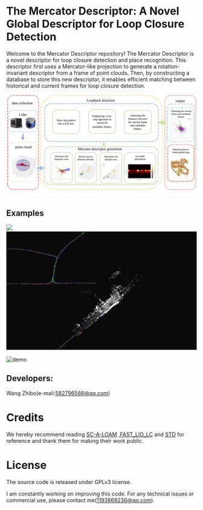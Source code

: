 

# The Mercator Descriptor: A Novel Global Descriptor for Loop Closure Detection

Welcome to the Mercator Descriptor repository! The Mercator Descriptor is a novel descriptor for loop closure detection and place recognition. This descriptor first uses a Mercator-like projection to generate a rotation-invariant descriptor from a frame of point clouds. Then, by constructing a database to store this new descriptor, it enables efficient matching between historical and current frames for loop closure detection.
![](https://github.com/582796566/Mercator-Descriptor/blob/main/workflow.jpg)


## Examples 
![](https://github.com/582796566/Mercator-Descriptor/blob/main/%E5%9B%9E%E7%8E%AF%E6%A3%80%E6%B5%8B1.GIF)
![](https://github.com/582796566/Mercator-Descriptor/blob/main/%E5%9B%9E%E7%8E%AF%E6%A3%80%E6%B5%8B2.GIF)

![demo]()


## Developers:
Wang Zhibo(e-mail:582796566@qq.com)


# Credits

We hereby recommend reading [SC-A-LOAM](https://github.com/gisbi-kim/SC-A-LOAM) ,[FAST_LIO_LC](https://github.com/yanliang-wang/FAST_LIO_LC) and [STD](https://github.com/hku-mars/STD) for reference and thank them for making their work public.

# License

The source code is released under GPLv3 license.

I am constantly working on improving this code. For any technical issues or commercial use, please contact me(1193868236@qq.com).

